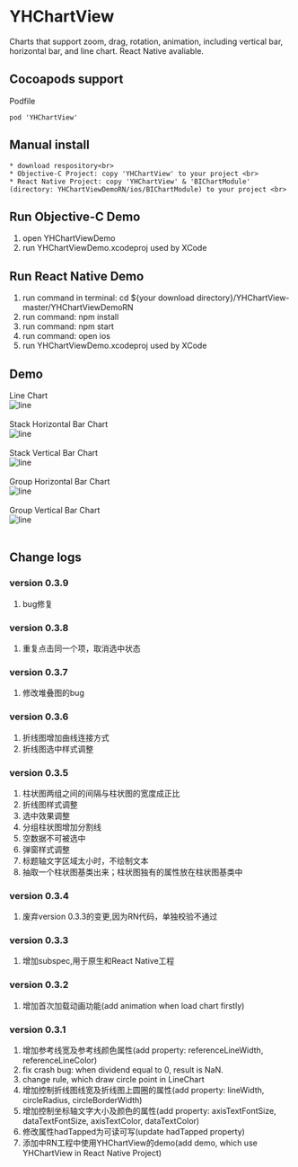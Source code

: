 # YHChartView
Charts that support zoom, drag, rotation, animation, including vertical bar, horizontal bar, and line chart. React Native avaliable.

## Cocoapods support
Podfile

```
pod 'YHChartView'
```

## Manual install
```
* download respository<br>
* Objective-C Project: copy 'YHChartView' to your project <br>
* React Native Project: copy 'YHChartView' & 'BIChartModule' (directory: YHChartViewDemoRN/ios/BIChartModule) to your project <br>
```
## Run Objective-C Demo
1. open YHChartViewDemo <br> 
2. run YHChartViewDemo.xcodeproj used by XCode <br>
## Run React Native Demo
1. run command in terminal: cd ${your download directory}/YHChartView-master/YHChartViewDemoRN <br> 
2. run command: npm install <br>
3. run command: npm start <br>
4. run command: open ios <br>
5. run YHChartViewDemo.xcodeproj used by XCode <br>
## Demo
Line Chart <br>
![line](./Gif/line.gif) <br><br>
Stack Horizontal Bar Chart <br>
![line](./Gif/HorizontalBar.gif) <br><br>
Stack Vertical Bar Chart <br>
![line](./Gif/VerticalBar.gif) <br><br>
Group Horizontal Bar Chart <br>
![line](./Gif/GroupH.gif) <br><br>
Group Vertical Bar Chart <br>
![line](./Gif/GroupV.gif) <br><br>
## Change logs
### version 0.3.9
1. bug修复 <br>
### version 0.3.8
1. 重复点击同一个项，取消选中状态 <br>
### version 0.3.7
1. 修改堆叠图的bug <br>
### version 0.3.6
1. 折线图增加曲线连接方式 <br>
2. 折线图选中样式调整 <br>
### version 0.3.5
1. 柱状图两组之间的间隔与柱状图的宽度成正比 <br>
2. 折线图样式调整 <br>
3. 选中效果调整 <br>
4. 分组柱状图增加分割线 <br>
5. 空数据不可被选中 <br>
6. 弹窗样式调整 <br>
7. 标题轴文字区域太小时，不绘制文本 <br>
8. 抽取一个柱状图基类出来；柱状图独有的属性放在柱状图基类中 <br>
### version 0.3.4
1. 废弃version 0.3.3的变更,因为RN代码，单独校验不通过 <br>
### version 0.3.3
1. 增加subspec,用于原生和React Native工程 <br>
### version 0.3.2
1. 增加首次加载动画功能(add animation when load chart firstly) <br>

### version 0.3.1
1. 增加参考线宽及参考线颜色属性(add property: referenceLineWidth, referenceLineColor) <br>
2. fix crash bug: when dividend equal to 0, result is NaN. <br>
3. change rule, which draw circle point in LineChart <br>
4. 增加控制折线图线宽及折线图上圆圈的属性(add  property: lineWidth, circleRadius, circleBorderWidth) <br>
5. 增加控制坐标轴文字大小及颜色的属性(add  property: axisTextFontSize, dataTextFontSize, axisTextColor, dataTextColor) <br>
6. 修改属性hadTapped为可读可写(update hadTapped property) <br>
7. 添加中RN工程中使用YHChartView的demo(add demo, which use YHChartView in React Native Project) <br>



